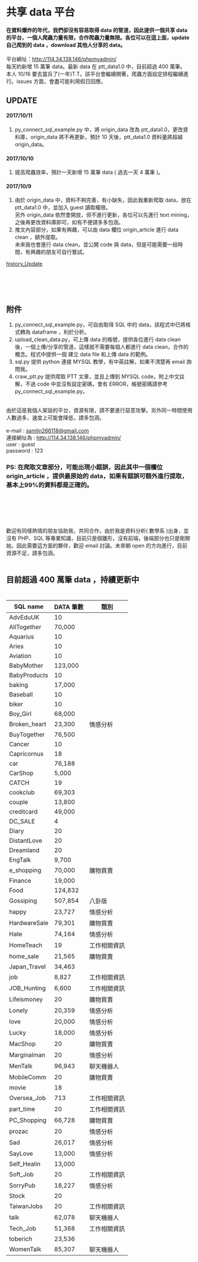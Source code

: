 # 共享 data 平台

#### 在資料爆炸的年代，我們卻沒有容易取得 data 的管道，因此提供一個共享 data 的平台，一個人爬蟲力量有限，合作爬蟲力量無限。各位可以在這上面，update 自己爬到的 data ，download 其他人分享的 data。<br>
平台網址：http://114.34.138.146/phpmyadmin/ <br>
每天約新增 15 萬筆 data。最新 data 在 ptt_data1.0 中，目前超過 400 萬筆。<br>
本人 10/16 要去當兵了(一年)T.T。該平台會繼續開著，爬蟲方面設定排程繼續進行。issues 方面，會盡可能利用假日回應。<br>

<!--資料科學家是當今最紅的職業，根據 CareerCast.com 網站，2016 best job is data scientist。
問題是，要如何成為資料科學家？資料取得不易，沒資料幾乎不可能成為資料科學家，，，，，，，，， -->

## UPDATE
#### 2017/10/11
1. py_connect_sql_example.py 中，將 origin_data 改為 ptt_data1.0，更改資料庫，origin_data 將不再更新，預計 10 天後，ptt_data1.0 資料量將超越 origin_data。<br>
#### 2017/10/10
1. 提高爬蟲效率，預計一天新增 15 萬筆 data ( 過去一天 4 萬筆 )。<br>
#### 2017/10/9 
1. 由於 origin_data 中，資料不夠完善，有小缺失，因此我重新爬取 data，放在 ptt_data1.0 中，並加入 guest 讀取權限。<br>
   另外 origin_data 依然會開放，但不進行更新，各位可以先進行 text mining，之後再更改資料庫即可，如有不便請多多包涵。
2. 推文內容部分，如果有興趣，可以由 data 欄位 origin_article 進行 data clean ，額外提取。<br>
   未來我也會進行 data clean，並公開 code 與 data，但是可能需要一段時間，有興趣的朋友可自行嘗試。


[history_Update](https://github.com/f496328mm/Crawler_and_Share/blob/master/history_Update.md)<br><br><br><br><br>

<!--
## 2017/10/3 
公開密碼，權限為：可自由取得 SQL 中的 data，該程式中已將格式轉為 dataframe ，利於分析。-->


## 附件
1. py_connect_sql_example.py，可自由取得 SQL 中的 data，該程式中已將格式轉為 dataframe ，利於分析。
2. upload_clean_data.py，可上傳 data 的帳號，提供各位進行 data clean 後，一個上傳/分享的管道，這樣就不需要每個人都進行 data clean，合作的概念。程式中提供一個 建立 data file 和上傳 data 的範例。
3. sql.py 提供 python 連接 MYSQL 教學，有中英註解，如果不清楚再 email 詢問我。
4. craw_ptt.py 提供爬取 PTT 文章，並且上傳到 MYSQL code，附上中文註解，不過 code 中並沒有設定密碼，會有 ERROR，帳號密碼請參考 py_connect_sql_example.py。
<br><br>


由於這是我個人架設的平台，資源有限，請不要進行惡意攻擊。另外同一時間使用人數過多，速度上可能會降低，請多包涵。<br><br>
e-mail : samlin266118@gmail.com <br>
連接網址為 : http://114.34.138.146/phpmyadmin/ <br>
user : guest <br>
password : 123 <br>
### PS: 在爬取文章部分，可能出現小錯誤，因此其中一個欄位 origin_article ，提供最原始的 data，如果有錯誤可額外進行提取，基本上99%的資料都是正確的。
<br><br><br><br><br>
歡迎有同樣熱情的朋友協助我，共同合作，由於我是資料分析( 數學系 )出身，並沒有 PHP、SQL 等專業知識，目前只是個雛形，沒有前端，後端部分也只是剛開始，因此需要這方面的夥伴，歡迎 email 討論。未來朝 open 的方向進行，目前資源不足，請多包涵。
<br><br>
<!--匯出請選擇 "test" 樣板，將會匯出所有 data ， csv 檔， big 5 編碼 -->


## 目前超過 400 萬筆 data ，持續更新中<br><br>

|SQL name|DATA 筆數|類別|
|--------|----|-|
|AdvEduUK|10||
|AllTogether|70,000||
|Aquarius|10||
|Aries|10||
|Aviation|10||
|BabyMother|123,000||
|BabyProducts|10||
|baking|17,000||
|Baseball|10||
|biker|10||
|Boy_Girl|68,000||
|Broken_heart|23,300|情感分析|
|BuyTogether|76,500||
|Cancer|10||
|Capricornus|18||
|car|76,188||
|CarShop|5,000||
|CATCH|19||
|cookclub|69,303||
|couple|13,800||
|creditcard|49,000||
|DC_SALE|4||
|Diary|20||
|DistantLove|20||
|Dreamland|20||
|EngTalk|9,700||
|e_shopping|70,000|購物買賣|
|Finance|19,000||
|Food|124,832||
|Gossiping|507,854|八卦版|
|happy|23,727|情感分析|
|HardwareSale|79,301|購物買賣|
|Hate|74,164|情感分析|
|HomeTeach|19|工作相關資訊|
|home_sale|21,565|購物買賣|
|Japan_Travel|34,463||
|job|8,827|工作相關資訊|
|JOB_Hunting|6,600|工作相關資訊|
|Lifeismoney|20|購物買賣|
|Lonely|20,359|情感分析|
|love|20,000|情感分析|
|Lucky|18,000|情感分析|
|MacShop|20|購物買賣|
|Marginalman|20|情感分析|
|MenTalk|96,943|聊天機器人|
|MobileComm|20|購物買賣|
|movie|18||
|Oversea_Job|713|工作相關資訊|
|part_time|20|工作相關資訊|
|PC_Shopping|66,728|購物買賣|
|prozac|20|情感分析|
|Sad|26,017|情感分析|
|SayLove|13,000|情感分析|
|Self_Healin|13,000||
|Soft_Job|20|工作相關資訊|
|SorryPub|18,227|情感分析|
|Stock|20||
|TaiwanJobs|20|工作相關資訊|
|talk|62,078|聊天機器人|
|Tech_Job|51,368|工作相關資訊|
|toberich|23,536||
|WomenTalk|85,307|聊天機器人|







